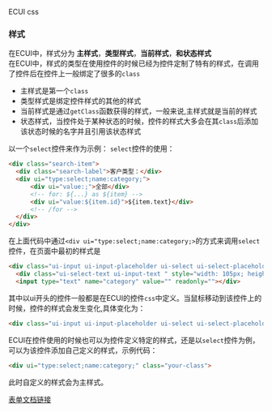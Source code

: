 ECUI css
### 样式
在ECUI中，样式分为 **主样式**，**类型样式**，**当前样式**，**和状态样式**  
在ECUI中，样式的类型在使用控件的时候已经为控件定制了特有的样式，在调用了控件后在控件上一般绑定了很多的`class`

- 主样式是第一个`class`
- 类型样式是绑定控件样式的其他的样式
- 当前样式是通过`getClass`函数获得的样式，一般来说,主样式就是当前的样式
- 状态样式，当控件处于某种状态的时候，控件的样式大多会在其`class`后添加该状态时候的名字并且引用该状态样式

以一个`select`控件来作为示例：
`select`控件的使用：
```html
<div class="search-item">
  <div class="search-label">客户类型：</div>
  <div ui="type:select;name:category;">
      <div ui="value:;">全部</div>
      <!-- for: ${...} as ${item} -->
      <div ui="value:${item.id}">${item.text}</div>
      <!-- /for -->
  </div>
</div>
```
在上面代码中通过`<div ui="type:select;name:category;>`的方式来调用`select`控件，在页面中最初的样式是
```html
<div class="ui-input ui-input-placeholder ui-select ui-select-placeholder">
  <div class="ui-select-text ui-input-text " style="width: 105px; height: 30px;">全部</div>
  <input type="text" name="category" value="" readonly=""></div>
```
其中以ui开头的控件一般都是在ECUI的控件`css`中定义。当鼠标移动到该控件上的时候，控件的样式会发生变化,具体变化为：
```html
<div class="ui-input ui-input-placeholder ui-select ui-select-placeholder ui-input-hover ui-selelct-hover">
```
ECUI在控件使用的时候也可以为控件定义特定的样式，还是以`select`控件为例，可以为该控件添加自己定义的样式，示例代码：
```html
<div ui="type:select;name:category;" class="your-class">
```
此时自定义的样式会为主样式。   

[表单文档链接](/表单.md)
